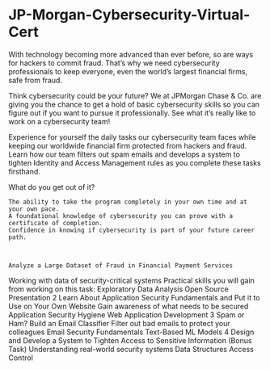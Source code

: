 # JP-Morgan-Cybersecurity-Virtual-Cert

With technology becoming more advanced than ever before, so are ways for hackers to commit fraud. That’s why we need cybersecurity professionals to keep everyone, even the world’s largest financial firms, safe from fraud.

Think cybersecurity could be your future? We at JPMorgan Chase & Co. are giving you the chance to get a hold of basic cybersecurity skills so you can figure out if you want to pursue it professionally. See what it’s really like to work on a cybersecurity team!

Experience for yourself the daily tasks our cybersecurity team faces while keeping our worldwide financial firm protected from hackers and fraud. Learn how our team filters out spam emails and develops a system to tighten Identity and Access Management rules as you complete these tasks firsthand.

What do you get out of it?

    The ability to take the program completely in your own time and at your own pace.
    A foundational knowledge of cybersecurity you can prove with a certificate of completion.
    Confidence in knowing if cybersecurity is part of your future career path.



    Analyze a Large Dataset of Fraud in Financial Payment Services
Working with data of security-critical systems
Practical skills you will gain from working on this task:
Exploratory Data Analysis
Open Source
Presentation
2
Learn About Application Security Fundamentals and Put it to Use on Your Own Website
Gain awareness of what needs to be secured
Application Security Hygiene
Web Application Development
3
Spam or Ham? Build an Email Classifier
Filter out bad emails to protect your colleagues
Email Security Fundamentals
Text-Based ML Models
4
Design and Develop a System to Tighten Access to Sensitive Information (Bonus Task)
Understanding real-world security systems
Data Structures
Access Control
